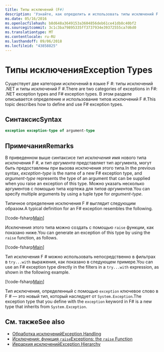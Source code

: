 ```yaml
---
title: Типы исключений (F#)
description: 'Узнайте, как определить и использовать типы исключений F #.'
ms.date: 05/16/2016
ms.openlocfilehash: b8d648a3649153a3604856deb61ce41db8c40bf2
ms.sourcegitcommit: 3c1c3ba79895335ff3737934e39372555ca7d6d0
ms.translationtype: MT
ms.contentlocale: ru-RU
ms.lasthandoff: 09/06/2018
ms.locfileid: "43858825"
---
```

# <a name="exception-types"></a><span data-ttu-id="c0cb4-103">Типы исключения</span><span class="sxs-lookup"><span data-stu-id="c0cb4-103">Exception Types</span></span>

<span data-ttu-id="c0cb4-104">Существует две категории исключений в языке F #: типы исключений .NET и типы исключений F #.</span><span class="sxs-lookup"><span data-stu-id="c0cb4-104">There are two categories of exceptions in F#: .NET exception types and F# exception types.</span></span> <span data-ttu-id="c0cb4-105">В этом разделе описывается определение и использование типов исключений F #.</span><span class="sxs-lookup"><span data-stu-id="c0cb4-105">This topic describes how to define and use F# exception types.</span></span>

## <a name="syntax"></a><span data-ttu-id="c0cb4-106">Синтаксис</span><span class="sxs-lookup"><span data-stu-id="c0cb4-106">Syntax</span></span>

```fsharp
exception exception-type of argument-type
```

## <a name="remarks"></a><span data-ttu-id="c0cb4-107">Примечания</span><span class="sxs-lookup"><span data-stu-id="c0cb4-107">Remarks</span></span>

<span data-ttu-id="c0cb4-108">В приведенном выше синтаксисе *тип исключения* имя нового типа исключения F #, и *тип аргумента* представляет тип аргумента, могут быть предоставлены при вызова исключения этого типа.</span><span class="sxs-lookup"><span data-stu-id="c0cb4-108">In the previous syntax, *exception-type* is the name of a new F# exception type, and *argument-type* represents the type of an argument that can be supplied when you raise an exception of this type.</span></span> <span data-ttu-id="c0cb4-109">Можно указать несколько аргументов с помощью типа кортежа для *типов аргументов*.</span><span class="sxs-lookup"><span data-stu-id="c0cb4-109">You can specify multiple arguments by using a tuple type for *argument-type*.</span></span>

<span data-ttu-id="c0cb4-110">Типичное определение исключения F # выглядит следующим образом.</span><span class="sxs-lookup"><span data-stu-id="c0cb4-110">A typical definition for an F# exception resembles the following.</span></span>

[!code-fsharp[Main](../../../../samples/snippets/fsharp/lang-ref-2/snippet5501.fs)]

<span data-ttu-id="c0cb4-111">Исключения этого типа можно создать с помощью `raise` функции, как показано ниже.</span><span class="sxs-lookup"><span data-stu-id="c0cb4-111">You can generate an exception of this type by using the `raise` function, as follows.</span></span>

[!code-fsharp[Main](../../../../samples/snippets/fsharp/lang-ref-2/snippet5502.fs)]

<span data-ttu-id="c0cb4-112">Тип исключения F # можно использовать непосредственно в фильтрах в `try...with` выражения, как показано в следующем примере.</span><span class="sxs-lookup"><span data-stu-id="c0cb4-112">You can use an F# exception type directly in the filters in a `try...with` expression, as shown in the following example.</span></span>

[!code-fsharp[Main](../../../../samples/snippets/fsharp/lang-ref-2/snippet5503.fs)]

<span data-ttu-id="c0cb4-113">Тип исключения, определенный с помощью `exception` ключевое слово в F # — это новый тип, который наследует от `System.Exception`.</span><span class="sxs-lookup"><span data-stu-id="c0cb4-113">The exception type that you define with the `exception` keyword in F# is a new type that inherits from `System.Exception`.</span></span>

## <a name="see-also"></a><span data-ttu-id="c0cb4-114">См. также</span><span class="sxs-lookup"><span data-stu-id="c0cb4-114">See also</span></span>

- [<span data-ttu-id="c0cb4-115">Обработка исключений</span><span class="sxs-lookup"><span data-stu-id="c0cb4-115">Exception Handling</span></span>](index.md)
- [<span data-ttu-id="c0cb4-116">Исключения: функция `raise`</span><span class="sxs-lookup"><span data-stu-id="c0cb4-116">Exceptions: the `raise` Function</span></span>](the-raise-function.md)
- [<span data-ttu-id="c0cb4-117">Иерархия исключений</span><span class="sxs-lookup"><span data-stu-id="c0cb4-117">Exception Hierarchy</span></span>](https://msdn.microsoft.com/library/z4c5tckx.aspx)

